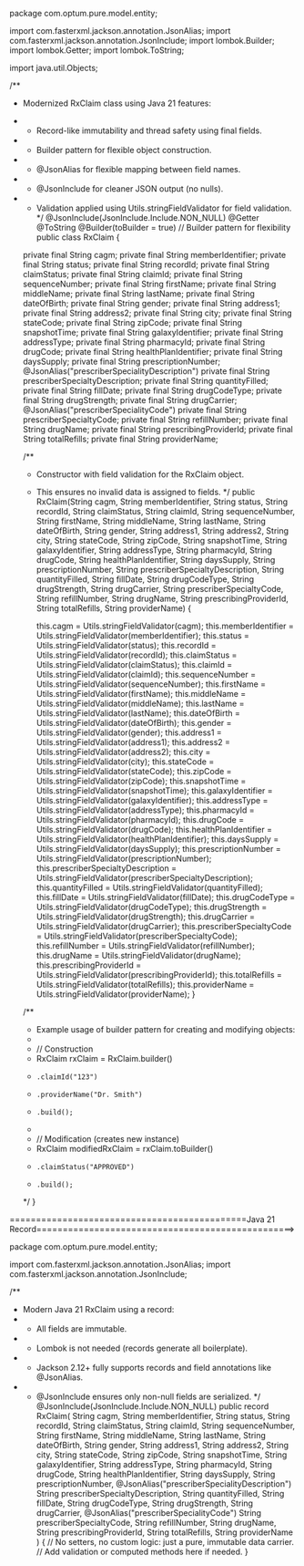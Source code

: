 package com.optum.pure.model.entity;

import com.fasterxml.jackson.annotation.JsonAlias;
import com.fasterxml.jackson.annotation.JsonInclude;
import lombok.Builder;
import lombok.Getter;
import lombok.ToString;

import java.util.Objects;

/**
 * Modernized RxClaim class using Java 21 features:
 * - Record-like immutability and thread safety using final fields.
 * - Builder pattern for flexible object construction.
 * - @JsonAlias for flexible mapping between field names.
 * - @JsonInclude for cleaner JSON output (no nulls).
 * - Validation applied using Utils.stringFieldValidator for field validation.
 */
@JsonInclude(JsonInclude.Include.NON_NULL)
@Getter
@ToString
@Builder(toBuilder = true) // Builder pattern for flexibility
public class RxClaim {

    private final String cagm;
    private final String memberIdentifier;
    private final String status;
    private final String recordId;
    private final String claimStatus;
    private final String claimId;
    private final String sequenceNumber;
    private final String firstName;
    private final String middleName;
    private final String lastName;
    private final String dateOfBirth;
    private final String gender;
    private final String address1;
    private final String address2;
    private final String city;
    private final String stateCode;
    private final String zipCode;
    private final String snapshotTime;
    private final String galaxyIdentifier;
    private final String addressType;
    private final String pharmacyId;
    private final String drugCode;
    private final String healthPlanIdentifier;
    private final String daysSupply;
    private final String prescriptionNumber;
    @JsonAlias("prescriberSpecialityDescription")
    private final String prescriberSpecialtyDescription;
    private final String quantityFilled;
    private final String fillDate;
    private final String drugCodeType;
    private final String drugStrength;
    private final String drugCarrier;
    @JsonAlias("prescriberSpecialityCode")
    private final String prescriberSpecialtyCode;
    private final String refillNumber;
    private final String drugName;
    private final String prescribingProviderId;
    private final String totalRefills;
    private final String providerName;

    /**
     * Constructor with field validation for the RxClaim object.
     * This ensures no invalid data is assigned to fields.
     */
    public RxClaim(String cagm, String memberIdentifier, String status, String recordId, String claimStatus,
                   String claimId, String sequenceNumber, String firstName, String middleName, String lastName,
                   String dateOfBirth, String gender, String address1, String address2, String city, String stateCode,
                   String zipCode, String snapshotTime, String galaxyIdentifier, String addressType, String pharmacyId,
                   String drugCode, String healthPlanIdentifier, String daysSupply, String prescriptionNumber,
                   String prescriberSpecialtyDescription, String quantityFilled, String fillDate, String drugCodeType,
                   String drugStrength, String drugCarrier, String prescriberSpecialtyCode, String refillNumber,
                   String drugName, String prescribingProviderId, String totalRefills, String providerName) {

        this.cagm = Utils.stringFieldValidator(cagm);
        this.memberIdentifier = Utils.stringFieldValidator(memberIdentifier);
        this.status = Utils.stringFieldValidator(status);
        this.recordId = Utils.stringFieldValidator(recordId);
        this.claimStatus = Utils.stringFieldValidator(claimStatus);
        this.claimId = Utils.stringFieldValidator(claimId);
        this.sequenceNumber = Utils.stringFieldValidator(sequenceNumber);
        this.firstName = Utils.stringFieldValidator(firstName);
        this.middleName = Utils.stringFieldValidator(middleName);
        this.lastName = Utils.stringFieldValidator(lastName);
        this.dateOfBirth = Utils.stringFieldValidator(dateOfBirth);
        this.gender = Utils.stringFieldValidator(gender);
        this.address1 = Utils.stringFieldValidator(address1);
        this.address2 = Utils.stringFieldValidator(address2);
        this.city = Utils.stringFieldValidator(city);
        this.stateCode = Utils.stringFieldValidator(stateCode);
        this.zipCode = Utils.stringFieldValidator(zipCode);
        this.snapshotTime = Utils.stringFieldValidator(snapshotTime);
        this.galaxyIdentifier = Utils.stringFieldValidator(galaxyIdentifier);
        this.addressType = Utils.stringFieldValidator(addressType);
        this.pharmacyId = Utils.stringFieldValidator(pharmacyId);
        this.drugCode = Utils.stringFieldValidator(drugCode);
        this.healthPlanIdentifier = Utils.stringFieldValidator(healthPlanIdentifier);
        this.daysSupply = Utils.stringFieldValidator(daysSupply);
        this.prescriptionNumber = Utils.stringFieldValidator(prescriptionNumber);
        this.prescriberSpecialtyDescription = Utils.stringFieldValidator(prescriberSpecialtyDescription);
        this.quantityFilled = Utils.stringFieldValidator(quantityFilled);
        this.fillDate = Utils.stringFieldValidator(fillDate);
        this.drugCodeType = Utils.stringFieldValidator(drugCodeType);
        this.drugStrength = Utils.stringFieldValidator(drugStrength);
        this.drugCarrier = Utils.stringFieldValidator(drugCarrier);
        this.prescriberSpecialtyCode = Utils.stringFieldValidator(prescriberSpecialtyCode);
        this.refillNumber = Utils.stringFieldValidator(refillNumber);
        this.drugName = Utils.stringFieldValidator(drugName);
        this.prescribingProviderId = Utils.stringFieldValidator(prescribingProviderId);
        this.totalRefills = Utils.stringFieldValidator(totalRefills);
        this.providerName = Utils.stringFieldValidator(providerName);
    }

    /**
     * Example usage of builder pattern for creating and modifying objects:
     * 
     * // Construction
     * RxClaim rxClaim = RxClaim.builder()
     *     .claimId("123")
     *     .providerName("Dr. Smith")
     *     .build();
     * 
     * // Modification (creates new instance)
     * RxClaim modifiedRxClaim = rxClaim.toBuilder()
     *     .claimStatus("APPROVED")
     *     .build();
     */
}

=============================================Java 21 Record=================================================>

package com.optum.pure.model.entity;

import com.fasterxml.jackson.annotation.JsonAlias;
import com.fasterxml.jackson.annotation.JsonInclude;

/**
 * Modern Java 21 RxClaim using a record:
 * - All fields are immutable.
 * - Lombok is not needed (records generate all boilerplate).
 * - Jackson 2.12+ fully supports records and field annotations like @JsonAlias.
 * - @JsonInclude ensures only non-null fields are serialized.
 */
@JsonInclude(JsonInclude.Include.NON_NULL)
public record RxClaim(
        String cagm,
        String memberIdentifier,
        String status,
        String recordId,
        String claimStatus,
        String claimId,
        String sequenceNumber,
        String firstName,
        String middleName,
        String lastName,
        String dateOfBirth,
        String gender,
        String address1,
        String address2,
        String city,
        String stateCode,
        String zipCode,
        String snapshotTime,
        String galaxyIdentifier,
        String addressType,
        String pharmacyId,
        String drugCode,
        String healthPlanIdentifier,
        String daysSupply,
        String prescriptionNumber,
        @JsonAlias("prescriberSpecialityDescription") String prescriberSpecialtyDescription,
        String quantityFilled,
        String fillDate,
        String drugCodeType,
        String drugStrength,
        String drugCarrier,
        @JsonAlias("prescriberSpecialityCode") String prescriberSpecialtyCode,
        String refillNumber,
        String drugName,
        String prescribingProviderId,
        String totalRefills,
        String providerName
) {
    // No setters, no custom logic: just a pure, immutable data carrier.
    // Add validation or computed methods here if needed.
}
